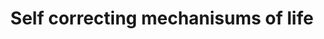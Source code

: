 ---
layout: post
title: Self correcting mechanisums of life
subtitle: 
gh-repo:
gh-badge:
tags: [first-principles]
comments: true
---